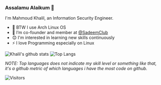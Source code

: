 ### Assalamu Alaikum 👋
I'm Mahmoud Khalil, an Information Security Engineer.

- 🐧 BTW I use Arch Linux OS
- 🌌 I’m co-founder and member at [@SadeemClub](https://www.facebook.com/SadeemClub)
- 😊 I'm interested in learning new skills continuously
- ⚡ I love Programming especially on Linux



![Khalil's github stats](https://github-readme-stats.vercel.app/api?username=cyberkhalil&show_icons=true&count_private=true&style=flat-square&include_all_commits=true&theme=react) ![Top Langs](https://github-readme-stats.vercel.app/api/top-langs/?username=cyberkhalil&style=flat-square&layout=compact&langs_count=8&theme=react) 

*NOTE: Top languages does not indicate my skill level or something like that, it's a github metric of which languages i have the most code on github.*


![Visitors](https://visitor-badge.laobi.icu/badge?page_id=cyberkhalil.cyberkhalil&style=flat-square)
